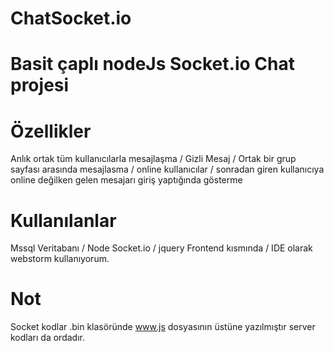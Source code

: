 # ChatSocket.io
# Basit çaplı nodeJs Socket.io Chat projesi
# Özellikler 
Anlık ortak tüm kullanıcılarla mesajlaşma / Gizli Mesaj / Ortak bir grup sayfası arasında mesajlasma / online kullanıcılar / sonradan giren kullanıcıya online değilken gelen mesajarı giriş yaptığında gösterme 
# Kullanılanlar
Mssql Veritabanı / Node Socket.io / jquery Frontend kısmında / IDE olarak webstorm kullanıyorum.
# Not 
Socket kodlar .bin klasöründe www.js dosyasının üstüne yazılmıştır server kodları da ordadır.
